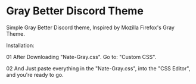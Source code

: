 # Gray Better Discord Theme
Simple Gray Better Discord theme, Inspired by Mozilla Firefox's Gray Theme.

Installation:

01 After Downloading "Nate-Gray.css". Go to: "Custom CSS".

02 And Just paste everything in the "Nate-Gray.css", into the "CSS Editor", and you're ready to go.
